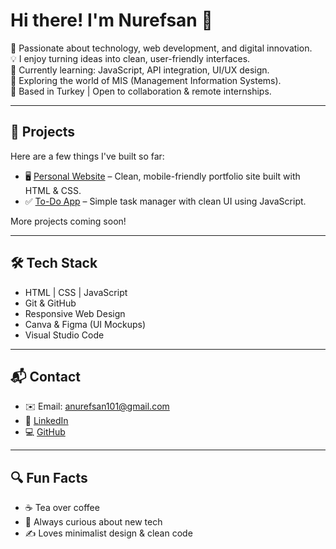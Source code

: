 # Hi there! I'm Nurefsan 👋

🎯 Passionate about technology, web development, and digital innovation.  
💡 I enjoy turning ideas into clean, user-friendly interfaces.  
🌱 Currently learning: JavaScript, API integration, UI/UX design.  
🚀 Exploring the world of MIS (Management Information Systems).  
📍 Based in Turkey | Open to collaboration & remote internships.

---

## 💼 Projects

Here are a few things I've built so far:

- 🖥️ [Personal Website](https://anurefsan.github.io/personal-website) – Clean, mobile-friendly portfolio site built with HTML & CSS.  
- ✅ [To-Do App](https://github.com/anurefsan/to-do-app) – Simple task manager with clean UI using JavaScript.

More projects coming soon!

---

## 🛠️ Tech Stack

- HTML | CSS | JavaScript  
- Git & GitHub  
- Responsive Web Design  
- Canva & Figma (UI Mockups)  
- Visual Studio Code

---

## 📬 Contact

- ✉️ Email: anurefsan101@gmail.com  
- 💼 [LinkedIn](https://www.linkedin.com/in/nurefsan-akin)  
- 💻 [GitHub](https://github.com/anurefsan)

---

## 🔍 Fun Facts

- ☕ Tea over coffee
- 🧠 Always curious about new tech
- ✍️ Loves minimalist design & clean code
